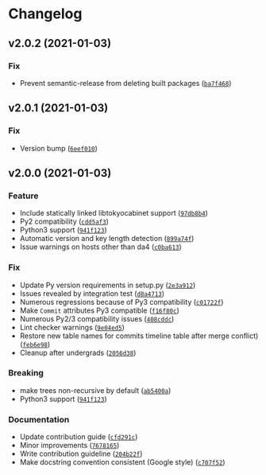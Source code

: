 # Changelog

<!--next-version-placeholder-->

## v2.0.2 (2021-01-03)
### Fix
* Prevent semantic-release from deleting built packages ([`ba7f468`](https://github.com/ssc-oscar/oscar.py/commit/ba7f46839213f88cf080f851c459c2d9c0b636bf))

## v2.0.1 (2021-01-03)
### Fix
* Version bump ([`6eef010`](https://github.com/ssc-oscar/oscar.py/commit/6eef010bae395f6c0a02901ec4998d142ff11d7f))

## v2.0.0 (2021-01-03)
### Feature
* Include statically linked libtokyocabinet support ([`97db8b4`](https://github.com/ssc-oscar/oscar.py/commit/97db8b4164e21ff299daf4aacffabd06d7a017ea))
* Py2 compatibility ([`cdd5af3`](https://github.com/ssc-oscar/oscar.py/commit/cdd5af3f0611f2aaffdafb9b56d682a080cb875b))
* Python3 support ([`941f123`](https://github.com/ssc-oscar/oscar.py/commit/941f123bd599201270c832ecd1ebd668968c4969))
* Automatic version and key length detection ([`899a74f`](https://github.com/ssc-oscar/oscar.py/commit/899a74ffb27343e58395abab9feb1d199d30ea50))
* Issue warnings on hosts other than da4 ([`c0ba613`](https://github.com/ssc-oscar/oscar.py/commit/c0ba613e589617702b9f8f666a150581120d0f02))

### Fix
* Update Py version requirements in setup.py ([`2e3a912`](https://github.com/ssc-oscar/oscar.py/commit/2e3a912daf20f3d7c30295e628c2f5690932e38a))
* Issues revealed by integration test ([`d8a4713`](https://github.com/ssc-oscar/oscar.py/commit/d8a471326a005da5e441f0dd0899e48286d542c2))
* Numerous regressions because of Py3 compatibility ([`c01722f`](https://github.com/ssc-oscar/oscar.py/commit/c01722f3b21aa272d9a0faac055bcd54107b2e95))
* Make `Commit` attributes Py3 compatible ([`f16f80c`](https://github.com/ssc-oscar/oscar.py/commit/f16f80c0b2fb155f068bde3c2df7f9e09fb8fa5e))
* Numerous Py2/3 compatibility issues ([`408cddc`](https://github.com/ssc-oscar/oscar.py/commit/408cddc25f9a177cd4ed0cadc31c448121c67e11))
* Lint checker warnings ([`9e04ed5`](https://github.com/ssc-oscar/oscar.py/commit/9e04ed5a312017554f39a3887ec534d724ed7cbd))
* Restore new table names for commits timeline table after merge conflict) ([`feb6e98`](https://github.com/ssc-oscar/oscar.py/commit/feb6e98a64746dbd6c77d349eb2bc766e03db38b))
* Cleanup after undergrads ([`2056d38`](https://github.com/ssc-oscar/oscar.py/commit/2056d38697d46c46e2e97bb4ac9a84d024e653d3))

### Breaking
* make trees non-recursive by default ([`ab5400a`](https://github.com/ssc-oscar/oscar.py/commit/ab5400a0624dbd7a0dddc8ae5d5f64ec6a223968))
* Python3 support ([`941f123`](https://github.com/ssc-oscar/oscar.py/commit/941f123bd599201270c832ecd1ebd668968c4969))

### Documentation
* Update contribution guide ([`cfd291c`](https://github.com/ssc-oscar/oscar.py/commit/cfd291c577cd416eeab19b213679fa5faef9382c))
* Minor improvements ([`7678165`](https://github.com/ssc-oscar/oscar.py/commit/7678165a11f170974b88d89a5f104e5a175c855b))
* Write contribution guideline ([`204b22f`](https://github.com/ssc-oscar/oscar.py/commit/204b22f87a6fbfe1d78a372f10444e1203cff999))
* Make docstring convention consistent (Google style) ([`c707f52`](https://github.com/ssc-oscar/oscar.py/commit/c707f52c060908f90b86b0f74881797b7a5a9262))
